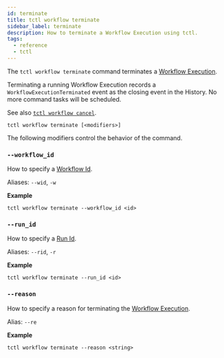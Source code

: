 ```yaml
---
id: terminate
title: tctl workflow terminate
sidebar_label: terminate
description: How to terminate a Workflow Execution using tctl.
tags:
  - reference
  - tctl
---
```


The `tctl workflow terminate` command terminates a [Workflow Execution](/docs/concepts/what-is-a-workflow-execution).

Terminating a running Workflow Execution records a `WorkflowExecutionTerminated` event as the closing event in the History.
No more command tasks will be scheduled.

See also [`tctl workflow cancel`](./cancel.md).

`tctl workflow terminate [<modifiers>]`

The following modifiers control the behavior of the command.

### `--workflow_id`

How to specify a [Workflow Id](/docs/concepts/what-is-a-workflow-id).

Aliases: `--wid`, `-w`

**Example**

```
tctl workflow terminate --workflow_id <id>
```

### `--run_id`

How to specify a [Run Id](/docs/concepts/what-is-a-run-id).

Aliases: `--rid`, `-r`

**Example**

```
tctl workflow terminate --run_id <id>
```

### `--reason`

How to specify a reason for terminating the [Workflow Execution](/docs/concepts/what-is-a-workflow-execution).

Alias: `--re`

**Example**

```
tctl workflow terminate --reason <string>
```
